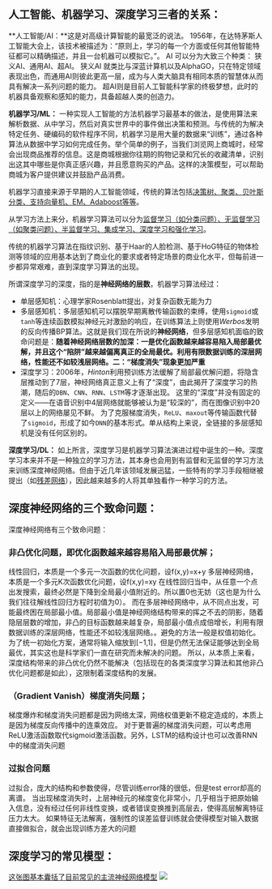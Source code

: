 
## 人工智能、机器学习、深度学习三者的关系：
**人工智能/AI：**这是对高级计算智能的最宽泛的说法。
1956年，在达特茅斯人工智能大会上，该技术被描述为：“原则上，学习的每一个方面或任何其他智能特征都可以精确描述，并且一台机器可以模拟它。”。
AI 可以分为大致三个种类： 狭义AI、通用AI、超AI。
狭义AI 就类比与深蓝计算机以及AlphaGO，只在特定领域表现出色，而通用AI则彼此更高一层，成为与人类大脑具有相同本质的智慧体从而具有解决一系列问题的能力。
超AI则是目前人工智能科学家的终极梦想，此时的机器具备观察和感知的能力，具备超越人类的创造力。

**机器学习/ML：** 一种实现人工智能的方法机器学习最基本的做法，是使用算法来解析数据、从中学习，然后对真实世界中的事件做出决策和预测。与传统的为解决特定任务、硬编码的软件程序不同，机器学习是用大量的数据来“训练”，通过各种算法从数据中学习如何完成任务。举个简单的例子，当我们浏览网上商城时，经常会出现商品推荐的信息。这是商城根据你往期的购物记录和冗长的收藏清单，识别出这其中哪些是你真正感兴趣，并且愿意购买的产品。这样的决策模型，可以帮助商城为客户提供建议并鼓励产品消费。

机器学习直接来源于早期的人工智能领域，传统的算法包括[决策树、聚类、贝叶斯分类、支持向量机、EM、Adaboost等等](https://www.jiqizhixin.com/articles/a-tour-of-the-top-10-algorithms-for-machine-learning-newbies)。

从学习方法上来分，机器学习算法可以分为[监督学习（如分类问题）、无监督学习（如聚类问题）、半监督学习、集成学习、深度学习和强化学习](https://www.jianshu.com/p/d1c97a4d2e70)。

传统的机器学习算法在指纹识别、基于Haar的人脸检测、基于HoG特征的物体检测等领域的应用基本达到了商业化的要求或者特定场景的商业化水平，但每前进一步都异常艰难，直到深度学习算法的出现。

所谓深度学习的深度，指的是**神经网络的层数**，机器学习算法经过：

* 单层感知机：心理学家Rosenblatt提出，对复杂函数无能为力
* 多层感知机：多层感知机可以摆脱早期离散传输函数的束缚，使用`sigmoid`或`tanh`等连续函数模拟神经元对激励的响应，在训练算法上则使用*Werbos*发明的反向传播BP算法。这就是我们现在所说的**神经网络**，但多层感知机面临的致命问题是：**随着神经网络层数的加深：一是优化函数越来越容易陷入局部最优解，并且这个“陷阱”越来越偏离真正的全局最优。利用有限数据训练的深层网络，性能还不如较浅层网络。二：“梯度消失”现象更加严重**
* 深度学习：2006年，*Hinton*利用预训练方法缓解了局部最优解问题，将隐含层推动到了7层，神经网络真正意义上有了“深度”，由此揭开了深度学习的热潮，随后的`DBN`、`CNN`、`RNN`、`LSTM`等才逐渐出现。 这里的“深度”并没有固定的定义——在语音识别中4层网络就能够被认为是“较深的”，而在图像识别中20层以上的网络屡见不鲜。 为了克服梯度消失，`ReLU`、`maxout`等传输函数代替了`sigmoid`，形成了如今`DNN`的基本形式。单从结构上来说，全链接的多层感知机是没有任何区别的。

**深度学习/DL：** 如上所言，深度学习是机器学习算法演进过程中诞生的一种。深度学习本来并不是一种独立的学习方法，其本身也会用到有监督和无监督的学习方法来训练深度神经网络。但由于近几年该领域发展迅猛，一些特有的学习手段相继被提出（如[残差网络](https://my.oschina.net/u/876354/blog/1622896)），因此越来越多的人将其单独看作一种学习的方法。
## 深度神经网络的三个致命问题：
深度神经网络有三个致命问题：
### 非凸优化问题，即优化函数越来越容易陷入局部最优解；
线性回归，本质是一个多元一次函数的优化问题，设f(x,y)=x+y 
多层神经网络，本质是一个多元K次函数优化问题，设f(x,y)=xy 
在线性回归当中，从任意一个点出发搜索，最终必然是下降到全局最小值附近的。所以置0也无妨（这也是为什么我们往往解线性回归方程时初值为0）。 
而在多层神经网络中，从不同点出发，可能最终困在局部最小值。局部最小值是神经网络结构带来的挥之不去的阴影，随着隐层层数的增加，非凸的目标函数越来越复杂，局部最小值点成倍增长，利用有限数据训练的深层网络，性能还不如较浅层网络。。避免的方法一般是权值初始化。为了统一初始化方案，通常将输入缩放到[−1,1]，但是仍然无法保证能够达到全局最优，其实这也是科学家们一直在研究而未解决的问题。 
所以，从本质上来看，深度结构带来的非凸优化仍然不能解决（包括现在的各类深度学习算法和其他非凸优化问题都是如此），这限制着深度结构的发展。

### （Gradient Vanish）梯度消失问题；
梯度爆炸和梯度消失问题都是因为网络太深，网络权值更新不稳定造成的，本质上是因为梯度反向传播中的连乘效应。
对于更普遍的梯度消失问题，可以考虑用ReLU激活函数取代sigmoid激活函数。另外，LSTM的结构设计也可以改善RNN中的梯度消失问题

### 过拟合问题
过拟合，庞大的结构和参数使得，尽管训练error降的很低，但是test error却高的离谱。 
当出现梯度消失时，上层神经元的梯度变化非常小，几乎相当于把原始输入信息，没有经过任何非线性变换，或者错误变换推到高层去，使得高层解离特征压力太大。 
如果特征无法解离，强制性的误差监督训练就会使得模型对输入数据直接做拟合，就会出现训练方差大的问题


## 深度学习的常见模型：

[这张图基本囊括了目前常见的主流神经网络模型](https://towardsdatascience.com/the-mostly-complete-chart-of-neural-networks-explained-3fb6f2367464)
![](/media/15419350474031.jpg)




